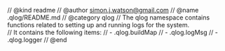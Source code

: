 // @kind readme
// @author simon.j.watson@gmail.com
// @name .qlog/README.md
// @category qlog
// The qlog namespace contains functions related to setting up and running logs for the system.  
// It contains the following items:
//      - .qlog.buildMap
//      - .qlog.logMsg
//      - .qlog.logger
// @end
